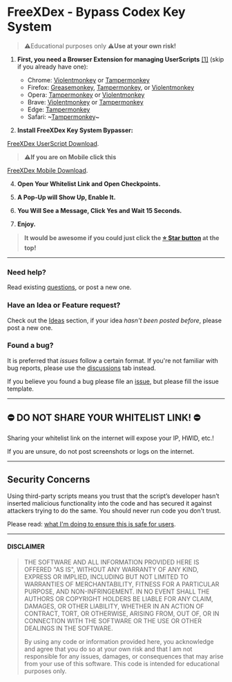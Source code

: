 # FreeXDex - Bypass Codex Key System

> ⚠️Educational purposes only
> ⚠️**Use at your own risk!**

1. **First, you need a Browser Extension for managing UserScripts** [[1]][userscrips_faq] (skip if you already have one):  
   * Chrome: [Violentmonkey][chrome_violentmonkey] or [Tampermonkey][chrome_tampermonkey]
   * Firefox: [Greasemonkey][firefox_greasemonkey], [Tampermonkey][firefox_tampermonkey], or [Violentmonkey][firefox_violentmonkey]  
   * Opera: [Tampermonkey][opera_tampermonkey] or [Violentmonkey][opera_violentmonkey]
   * Brave: [Violentmonkey][chrome_violentmonkey] or [Tampermonkey][chrome_tampermonkey]
   * Edge: [Tampermonkey][edge_tampermonkey]  
   * Safari: ~[Tampermonkey][safari_tampermonkey]~

2. **Install FreeXDex Key System Bypasser:**

<a target="_blank" href="https://www.tampermonkey.net/script_installation.php#url=https://github.com/falpearx/FreeXDex/raw/main/FreeXDex.user.js">FreeXDex UserScript Download</a>.
> ⚠️**If you are on Mobile click this**

<a target="_blank" href="https://github.com/falpearx/FreeXDex/raw/main/FreeXDex.user.js">FreeXDex Mobile Download</a>.

4. **Open Your Whitelist Link and Open Checkpoints.**

5. **A Pop-Up will Show Up, Enable It.**

6. **You Will See a Message, Click Yes and Wait 15 Seconds.**

7. **Enjoy.**

> **It would be awesome if you could just click the [⭐️ Star button](https://github.com/falpearx/FreeXDex) at the top!**

----

### Need help?
Read existing [questions][discussions], or post a new one.

### Have an Idea or Feature request?
Check out the [Ideas][ideas] section, if your idea _hasn't been posted before_, please post a new one.

### Found a bug?
It is preferred that _issues_ follow a certain format. If you're not familiar with bug reports, please use the [discussions][discussions] tab instead.

If you believe you found a bug please file an [issue][issues], but please fill the issue template.

----

## ⛔️ DO NOT SHARE YOUR WHITELIST LINK! ⛔️ ##
Sharing your whitelist link on the internet will expose your IP, HWID, etc.!

If you are unsure, do not post screenshots or logs on the internet.

----

## Security Concerns

Using third-party scripts means you trust that the script’s developer hasn’t inserted malicious functionality into the code and has secured it against attackers trying to do the same. You should never run code you don't trust.

Please read: [what I'm doing to ensure this is safe for users][security_policy].

----

#### DISCLAIMER

> THE SOFTWARE AND ALL INFORMATION PROVIDED HERE IS OFFERED "AS IS", WITHOUT ANY WARRANTY OF ANY KIND, EXPRESS OR IMPLIED, INCLUDING BUT NOT LIMITED TO WARRANTIES OF MERCHANTABILITY, FITNESS FOR A PARTICULAR PURPOSE, AND NON-INFRINGEMENT. IN NO EVENT SHALL THE AUTHORS OR COPYRIGHT HOLDERS BE LIABLE FOR ANY CLAIM, DAMAGES, OR OTHER LIABILITY, WHETHER IN AN ACTION OF CONTRACT, TORT, OR OTHERWISE, ARISING FROM, OUT OF, OR IN CONNECTION WITH THE SOFTWARE OR THE USE OR OTHER DEALINGS IN THE SOFTWARE.
>
> By using any code or information provided here, you acknowledge and agree that you do so at your own risk and that I am not responsible for any issues, damages, or consequences that may arise from your use of this software. This code is intended for educational purposes only.


<!-- links -->
  [userscrips_faq]: https://en.wikipedia.org/wiki/Userscript
  [greasyfork_icon]: https://user-images.githubusercontent.com/3372598/166113712-1bc3d654-1342-4f1e-9845-21c3b21524b1.png
  [openuserjs_icon]: https://user-images.githubusercontent.com/3372598/166113714-5a2ede39-8d66-43a8-b5da-8f1897cb3121.png
  [greasyfork_moderation]: https://greasyfork.org/en/moderator_actions

  [issues]: https://github.com/falpearx/FreeXDex/issues
  [issues_open]: https://github.com/falpearx/FreeXDex/issues
  [issues_closed]: https://github.com/falpearx/FreeXDex/issues
  [prs]: https://github.com/falpearx/FreeXDex/pulls
  [pr_open]: https://github.com/falpearx/FreeXDex/pulls
  [prs_closed]: https://github.com/falpearx/FreeXDex/pulls
  [forks]: https://github.com/falpearx/FreeXDex/network/members

  [wiki]: https://github.com/falpearx/FreeXDex/wiki
  [discussions]: https://github.com/falpearx/FreeXDex/discussions
  [ideas]: https://github.com/falpearx/FreeXDex/discussions/categories/2-ideas
  [questions]: https://github.com/falpearx/FreeXDex/discussions/categories/1-questions-answers
  [security_policy]: https://github.com/falpearx/FreeXDex/wiki/Security-Policy

<!-- Extensions -->
  [chrome_violentmonkey]: https://chrome.google.com/webstore/detail/violent-monkey/jinjaccalgkegednnccohejagnlnfdag
  [chrome_tampermonkey]: https://chrome.google.com/webstore/detail/tampermonkey/dhdgffkkebhmkfjojejmpbldmpobfkfo
  [firefox_greasemonkey]: https://addons.mozilla.org/firefox/addon/greasemonkey/
  [firefox_tampermonkey]: https://addons.mozilla.org/firefox/addon/tampermonkey/
  [firefox_violentmonkey]: https://addons.mozilla.org/firefox/addon/violentmonkey/
  [safari_tampermonkey]: https://github.com/victornpb/undiscord/issues/91#issuecomment-654514364
  [edge_tampermonkey]: https://microsoftedge.microsoft.com/addons/detail/tampermonkey/iikmkjmpaadaobahmlepeloendndfphd
  [opera_tampermonkey]: https://addons.opera.com/extensions/details/tampermonkey-beta/
  [opera_violentmonkey]: https://addons.opera.com/extensions/details/violent-monkey/
  
